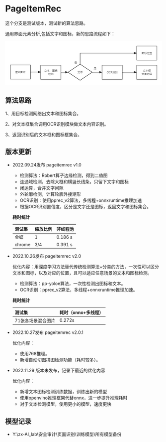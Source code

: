 # PageItemRec
这个分支是测试版本，测试新的算法思路。

通用界面元素分析,包括文字和图标，新的思路流程如下：

![页面元素（文字、图标）检测_第二期](./imgs/页面元素（文字、图标）检测_第二期.png)

## 算法思路

1、用目标检测网络出文本和图标集合。

2、对文本框集合调用OCR识别模块做文本内容识别。

3、返回识别后的文本框和图标框集合。



## 版本更新

- 2022.09.24发布 pageitemrec v1.0

  - 检测算法：Robert算子边缘检测，得到二值图
  - 连通域检测，去除大框和横竖长线条，只留下文字和图标
  - 闭运算，合并文字间隙
  - 外轮廓检测，计算轮廓外接矩形
  - OCR识别：使用pprec_v2算法，多线程+onnxruntime推理加速
  - 根据OCR识别置信度，区分是文字还是图标，返回文字和图标集合。

  **耗时统计**

  | 测试集 | 缩放比例 | 非线程池 |
  | ------ | -------- | -------- |
  | 金蝶   | 1        | 0.186 s  |
  | chrome | 3/4      | 0.391 s  |

- 2022.10.26发布 pageitemrec v2.0

  优化内容：用深度学习方法替代传统检测算法+分类的方法，一次性可以区分文本和图标，以及对应的位置，且可以适应任意场景的文本和图标检测。

  - 检测算法：pp-yoloe算法，一次性检测出图标和文本。
  - OCR识别：pprec_v2算法，多线程+onnxruntime推理加速。

  **耗时统计**

  | 测试集             | 耗时（onnx+多线程） |
  | ------------------ | ------------------- |
  | 71张各场景混合图片 | 0.272s              |

- 2022.10.27发布 pageitemrec v2.0.1

  优化内容：

  - 使用768推理。
  - 新增自动切图拼图检测功能（耗时较多）。
  
- 2022.11.29 版本未发布，记录下最近的优化内容

  优化内容：

  - 新增文本图标检测训练数据，训练出新的模型
  - 使用openvino推理框架代替onnx，进一步提升推理耗时
  - 对于文本检测模型，使用更小的模型，速度更快

## 模型记录

- Y:\zx-AI_lab\安全审计\页面识别\训练模型\所有模型备份
